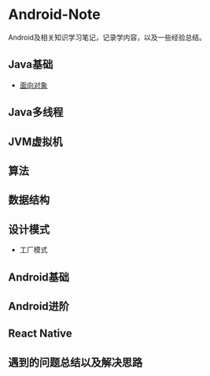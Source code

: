 # Android-Note

Android及相关知识学习笔记，记录学内容，以及一些经验总结。

## Java基础
 * [面向对象](https://github.com/YeeLL/Android-Note/blob/master/Java/%E9%9D%A2%E5%90%91%E5%AF%B9%E8%B1%A1.md)     

 
## Java多线程   
## JVM虚拟机      
## 算法   
## 数据结构   
## 设计模式 
* 工厂模式  
  
## Android基础   
## Android进阶   
## React Native   
## 遇到的问题总结以及解决思路   
